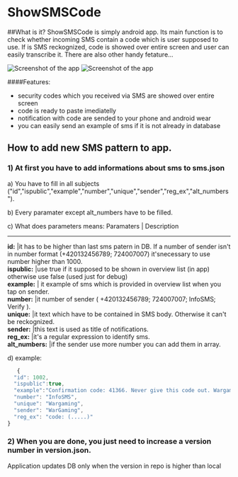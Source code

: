 # ShowSMSCode

 
##What is it?
ShowSMSCode is simply android app. Its main function is to check whether incoming SMS contain a code which is user supposed to use. If is SMS reckognized, code is showed over entire screen and user can easily transcribe it. There are also other handy fetature...

![Screenshot of the app](http://i.imgur.com/V5yGmxP.png?1)
![Screenshot of the app](http://i.imgur.com/nK6FZmG.png?1)

####Features:

- security codes which you received via SMS are showed over entire screen
- code is ready to paste imediatelly
- notification with code are sended to your phone and android wear 
- you can easily send an example of sms if it is not already in database


## How to add new SMS pattern to app.

### 1) At first you have to add informations about sms to sms.json 

  a) You have to fill in all subjects ("id","ispublic","example","number","unique","sender","reg_ex","alt_numbers").

  b) Every paramater except alt_numbers have to be filled.

  c) What does parameters means:
  Paramaters | Description
  ------------  -------------
   **id:** |it has to be higher than last sms patern in DB. If a number of sender isn't in number format (+420132456789; 724007007)            it'snecessary to use number higher than 1000.<br>
   **ispublic:** |use true if it supposed to be shown in overview list (in app) otherwise use false (used just for debug)<br>
   **example:**
   | it example of sms which is provided in overview list when you tap on sender.<br>
   **number:**
    |it number of sender ( +420132456789; 724007007; InfoSMS; Verify ).    <br>
   **unique:**
    |it text which have to be contained in SMS body. Otherwise it can't be reckognized.<br>
   **sender:**
    |this text is used as title of notifications.<br>
   **reg_ex:**
    |it's a regular expression to identify sms.<br>
   **alt_numbers:**
    |if the sender use more number you can add them in array.

  d) example:
  ```javascript
     {
    "id": 1002,
    "ispublic":true,
    "example":"Confirmation code: 41366. Never give this code out. Wargaming.net",
    "number": "InfoSMS",
    "unique": "Wargaming",
    "sender": "WarGaming",
    "reg_ex": "code: (.....)"
  }
  ```


### 2) When you are done, you just need to increase a version number in version.json. 
  Application updates DB only when the version in repo is higher than local
